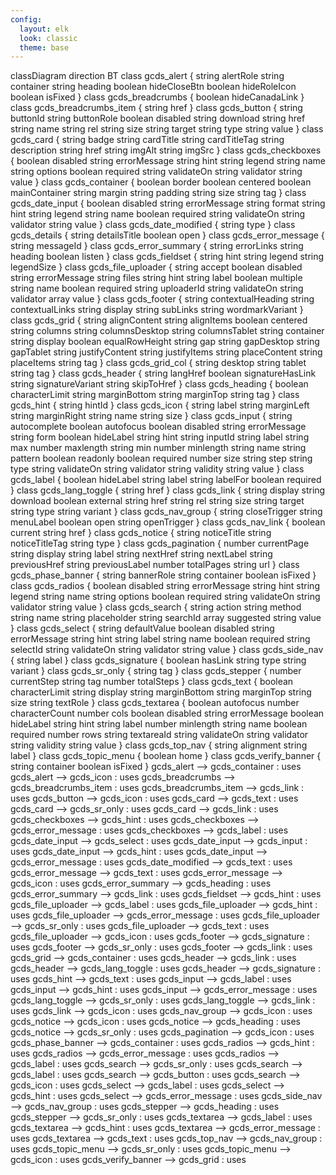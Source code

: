 ```yaml
---
config:
  layout: elk
  look: classic
  theme: base
---
```

classDiagram
direction BT
    class gcds_alert {
	    string alertRole
	    string container
	    string heading
	    boolean hideCloseBtn
	    boolean hideRoleIcon
	    boolean isFixed
    }
    class gcds_breadcrumbs {
	    boolean hideCanadaLink
    }
    class gcds_breadcrumbs_item {
	    string href
    }
    class gcds_button {
	    string buttonId
	    string buttonRole
	    boolean disabled
	    string download
	    string href
	    string name
	    string rel
	    string size
	    string target
	    string type
	    string value
    }
    class gcds_card {
	    string badge
	    string cardTitle
	    string cardTitleTag
	    string description
	    string href
	    string imgAlt
	    string imgSrc
    }
    class gcds_checkboxes {
	    boolean disabled
	    string errorMessage
	    string hint
	    string legend
	    string name
	    string options
	    boolean required
	    string validateOn
	    string validator
	    string value
    }
    class gcds_container {
	    boolean border
	    boolean centered
	    boolean mainContainer
	    string margin
	    string padding
	    string size
	    string tag
    }
    class gcds_date_input {
	    boolean disabled
	    string errorMessage
	    string format
	    string hint
	    string legend
	    string name
	    boolean required
	    string validateOn
	    string validator
	    string value
    }
    class gcds_date_modified {
	    string type
    }
    class gcds_details {
	    string detailsTitle
	    boolean open
    }
    class gcds_error_message {
	    string messageId
    }
    class gcds_error_summary {
	    string errorLinks
	    string heading
	    boolean listen
    }
    class gcds_fieldset {
	    string hint
	    string legend
	    string legendSize
    }
    class gcds_file_uploader {
	    string accept
	    boolean disabled
	    string errorMessage
	    string files
	    string hint
	    string label
	    boolean multiple
	    string name
	    boolean required
	    string uploaderId
	    string validateOn
	    string validator
	    array value
    }
    class gcds_footer {
	    string contextualHeading
	    string contextualLinks
	    string display
	    string subLinks
	    string wordmarkVariant
    }
    class gcds_grid {
	    string alignContent
	    string alignItems
	    boolean centered
	    string columns
	    string columnsDesktop
	    string columnsTablet
	    string container
	    string display
	    boolean equalRowHeight
	    string gap
	    string gapDesktop
	    string gapTablet
	    string justifyContent
	    string justifyItems
	    string placeContent
	    string placeItems
	    string tag
    }
    class gcds_grid_col {
	    string desktop
	    string tablet
	    string tag
    }
    class gcds_header {
	    string langHref
	    boolean signatureHasLink
	    string signatureVariant
	    string skipToHref
    }
    class gcds_heading {
	    boolean characterLimit
	    string marginBottom
	    string marginTop
	    string tag
    }
    class gcds_hint {
	    string hintId
    }
    class gcds_icon {
	    string label
	    string marginLeft
	    string marginRight
	    string name
	    string size
    }
    class gcds_input {
	    string autocomplete
	    boolean autofocus
	    boolean disabled
	    string errorMessage
	    string form
	    boolean hideLabel
	    string hint
	    string inputId
	    string label
	    string max
	    number maxlength
	    string min
	    number minlength
	    string name
	    string pattern
	    boolean readonly
	    boolean required
	    number size
	    string step
	    string type
	    string validateOn
	    string validator
	    string validity
	    string value
    }
    class gcds_label {
	    boolean hideLabel
	    string label
	    string labelFor
	    boolean required
    }
    class gcds_lang_toggle {
	    string href
    }
    class gcds_link {
	    string display
	    string download
	    boolean external
	    string href
	    string rel
	    string size
	    string target
	    string type
	    string variant
    }
    class gcds_nav_group {
	    string closeTrigger
	    string menuLabel
	    boolean open
	    string openTrigger
    }
    class gcds_nav_link {
	    boolean current
	    string href
    }
    class gcds_notice {
	    string noticeTitle
	    string noticeTitleTag
	    string type
    }
    class gcds_pagination {
	    number currentPage
	    string display
	    string label
	    string nextHref
	    string nextLabel
	    string previousHref
	    string previousLabel
	    number totalPages
	    string url
    }
    class gcds_phase_banner {
	    string bannerRole
	    string container
	    boolean isFixed
    }
    class gcds_radios {
	    boolean disabled
	    string errorMessage
	    string hint
	    string legend
	    string name
	    string options
	    boolean required
	    string validateOn
	    string validator
	    string value
    }
    class gcds_search {
	    string action
	    string method
	    string name
	    string placeholder
	    string searchId
	    array suggested
	    string value
    }
    class gcds_select {
	    string defaultValue
	    boolean disabled
	    string errorMessage
	    string hint
	    string label
	    string name
	    boolean required
	    string selectId
	    string validateOn
	    string validator
	    string value
    }
    class gcds_side_nav {
	    string label
    }
    class gcds_signature {
	    boolean hasLink
	    string type
	    string variant
    }
    class gcds_sr_only {
	    string tag
    }
    class gcds_stepper {
	    number currentStep
	    string tag
	    number totalSteps
    }
    class gcds_text {
	    boolean characterLimit
	    string display
	    string marginBottom
	    string marginTop
	    string size
	    string textRole
    }
    class gcds_textarea {
	    boolean autofocus
	    number characterCount
	    number cols
	    boolean disabled
	    string errorMessage
	    boolean hideLabel
	    string hint
	    string label
	    number minlength
	    string name
	    boolean required
	    number rows
	    string textareaId
	    string validateOn
	    string validator
	    string validity
	    string value
    }
    class gcds_top_nav {
	    string alignment
	    string label
    }
    class gcds_topic_menu {
	    boolean home
    }
    class gcds_verify_banner {
	    string container
	    boolean isFixed
    }
    gcds_alert --> gcds_container : uses
    gcds_alert --> gcds_icon : uses
    gcds_breadcrumbs --> gcds_breadcrumbs_item : uses
    gcds_breadcrumbs_item --> gcds_link : uses
    gcds_button --> gcds_icon : uses
    gcds_card --> gcds_text : uses
    gcds_card --> gcds_sr_only : uses
    gcds_card --> gcds_link : uses
    gcds_checkboxes --> gcds_hint : uses
    gcds_checkboxes --> gcds_error_message : uses
    gcds_checkboxes --> gcds_label : uses
    gcds_date_input --> gcds_select : uses
    gcds_date_input --> gcds_input : uses
    gcds_date_input --> gcds_hint : uses
    gcds_date_input --> gcds_error_message : uses
    gcds_date_modified --> gcds_text : uses
    gcds_error_message --> gcds_text : uses
    gcds_error_message --> gcds_icon : uses
    gcds_error_summary --> gcds_heading : uses
    gcds_error_summary --> gcds_link : uses
    gcds_fieldset --> gcds_hint : uses
    gcds_file_uploader --> gcds_label : uses
    gcds_file_uploader --> gcds_hint : uses
    gcds_file_uploader --> gcds_error_message : uses
    gcds_file_uploader --> gcds_sr_only : uses
    gcds_file_uploader --> gcds_text : uses
    gcds_file_uploader --> gcds_icon : uses
    gcds_footer --> gcds_signature : uses
    gcds_footer --> gcds_sr_only : uses
    gcds_footer --> gcds_link : uses
    gcds_grid --> gcds_container : uses
    gcds_header --> gcds_link : uses
    gcds_header --> gcds_lang_toggle : uses
    gcds_header --> gcds_signature : uses
    gcds_hint --> gcds_text : uses
    gcds_input --> gcds_label : uses
    gcds_input --> gcds_hint : uses
    gcds_input --> gcds_error_message : uses
    gcds_lang_toggle --> gcds_sr_only : uses
    gcds_lang_toggle --> gcds_link : uses
    gcds_link --> gcds_icon : uses
    gcds_nav_group --> gcds_icon : uses
    gcds_notice --> gcds_icon : uses
    gcds_notice --> gcds_heading : uses
    gcds_notice --> gcds_sr_only : uses
    gcds_pagination --> gcds_icon : uses
    gcds_phase_banner --> gcds_container : uses
    gcds_radios --> gcds_hint : uses
    gcds_radios --> gcds_error_message : uses
    gcds_radios --> gcds_label : uses
    gcds_search --> gcds_sr_only : uses
    gcds_search --> gcds_label : uses
    gcds_search --> gcds_button : uses
    gcds_search --> gcds_icon : uses
    gcds_select --> gcds_label : uses
    gcds_select --> gcds_hint : uses
    gcds_select --> gcds_error_message : uses
    gcds_side_nav --> gcds_nav_group : uses
    gcds_stepper --> gcds_heading : uses
    gcds_stepper --> gcds_sr_only : uses
    gcds_textarea --> gcds_label : uses
    gcds_textarea --> gcds_hint : uses
    gcds_textarea --> gcds_error_message : uses
    gcds_textarea --> gcds_text : uses
    gcds_top_nav --> gcds_nav_group : uses
    gcds_topic_menu --> gcds_sr_only : uses
    gcds_topic_menu --> gcds_icon : uses
    gcds_verify_banner --> gcds_grid : uses